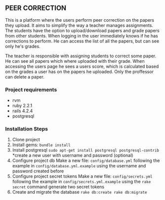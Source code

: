 ## PEER CORRECTION

This is a platform where the users perform peer correction on the papers they upload. It aims to simplify the way a teacher manages assignments. The students have the option to upload/download papers and grade papers from other students. When logging in the user immediately knows if he has corrections to perform. He can access the list of all the papers, but can see only he's grades.

The teacher is responsible with assigning students to correct some paper. He can see all papers which where uploaded with their grade. When accessing the users page he sees a users score, which is calculated based on the grades a user has on the papers he uploaded. Only the proffessor can delete a paper.

### Project requirements
- rvm
- ruby 2.2.1
- rails 4.2.4
- postgresql

### Installation Steps
1. Clone project
2. Install gems: `bundle install`
3. Install postgresql `sudo apt-get install postgresql postgresql-contrib`
  *create a new user with username and password (optional)
4. Configure project db
  Make a new file: `config/database.yml` following the example in `config/database.yml.example` using the username and  password created before
5. Configure project secret tokens
    Make a new file: `config/secrets.yml` following the example in `config/secrets.yml.example` using the `rake secret` command generate two secret tokens
6. Create and migrate the database
  `rake db:create
    rake db:migrate`

